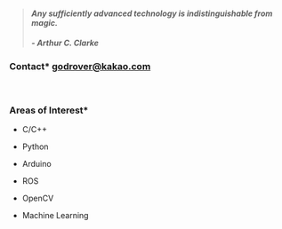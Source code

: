 > #### *Any sufficiently advanced technology is indistinguishable from magic.*
> ##### - Arthur C. Clarke 

### Contact* godrover@kakao.com

　

### Areas of Interest*

- C/C++

- Python

- Arduino

- ROS

- OpenCV

- Machine Learning
